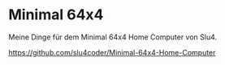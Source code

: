# Minimal 64x4

Meine Dinge für dem Minimal 64x4 Home Computer von Slu4.

https://github.com/slu4coder/Minimal-64x4-Home-Computer
